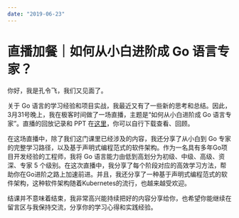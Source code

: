```yaml
---
date: "2019-06-23"
---  
```

      
# 直播加餐｜如何从小白进阶成 Go 语言专家？
你好，我是孔令飞，我们又见面了。

关于 Go 语言的学习经验和项目实战，我最近又有了一些新的思考和总结。因此，3月31号晚上，我在极客时间做了一场直播，主题是“如何从小白进阶成 Go 语言专家”。直播的回放记录和 PPT 在[这里](https://pan.baidu.com/s/1eKKhR1V47qivSWcmy60a7Q?pwd=drkg)，你可以自行下载查看、回顾。

在这场直播中，除了我们这门课里已经涉及的内容，我还分享了从小白到 Go 专家的完整学习路径，以及基于声明式编程范式的软件架构。作为一名具有多年Go项目开发经验的工程师，我将 Go 语言能力由低到高划分为初级、中级、高级、资深、专家 5 个级别。在这次直播中，我分享了每个阶段对应的高效学习方法，帮助你在Go进阶之路上加速前进。并且，我还分享了一种基于声明式编程范式的软件架构，这种软件架构随着Kubernetes的流行，也越来越受欢迎。

结课并不意味着结束，我非常高兴能持续把好的内容分享给你，也希望你能继续在留言区与我保持交流，分享你的学习心得和实践经验。

<!-- [[[read_end]]] -->